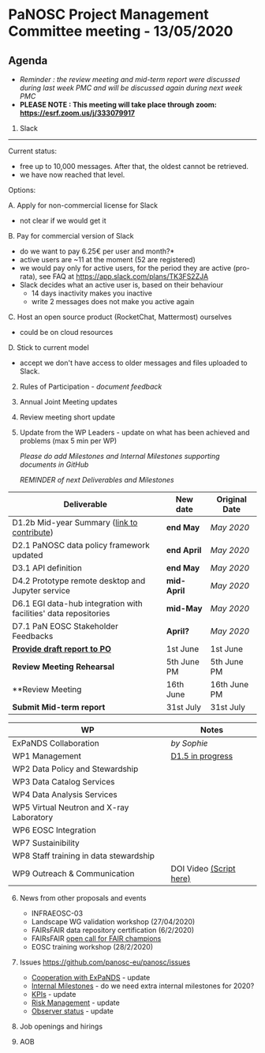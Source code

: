 PaNOSC Project Management Committee meeting - 13/05/2020 
========================================================

Agenda
------	
* *Reminder : the review meeting and mid-term report were discussed during last week PMC and will be discussed again during next week PMC*
* **PLEASE NOTE : This meeting will take place through zoom:  https://esrf.zoom.us/j/333079917**

1. Slack 
--------

   Current status:
   
   - free up to 10,000 messages. After that, the oldest cannot be retrieved.
   - we have now reached that level.
   
   Options:
   
   A. Apply for non-commercial license for Slack
   - not clear if we would get it
   
   B. Pay for commercial version of Slack
   - do we want to pay 6.25€ per user and month?*
   - active users are ~11 at the moment (52 are registered)
   - we would pay only for active users, for the period they are active
     (pro-rata), see FAQ at https://app.slack.com/plans/TK3FS2ZJA
   - Slack decides what an active user is, based on their behaviour
     - 14 days inactivity makes you inactive
     - write 2 messages does not make you active again

   C. Host an open source product (RocketChat, Mattermost) ourselves
   - could be on cloud resources
     
   D. Stick to current model 
   - accept we don't have access to older messages
     and files uploaded to Slack.
     

2. Rules of Participation - *document feedback*

3. Annual Joint Meeting updates

4. Review meeting short update

5. Update from the WP Leaders - update on what has been achieved and problems (max 5 min per WP)

    *Please do add Milestones and Internal Milestones supporting documents in GitHub*

    *REMINDER of next Deliverables and Milestones* 

| Deliverable | New date | Original Date | 
| ----------- | -------- | ------------- | 
| D1.2b Mid-year Summary ([link to contribute](https://docs.google.com/document/d/1X96DtpDITHmHwcHVNgRrcMSOZyjwb9C2/edit#heading=h.gjdgxs)) | **end May** | *May 2020* | 
| D2.1 PaNOSC data policy framework updated | **end April** | *May 2020* | 
| D3.1 API definition | **end May** | *May 2020* | 
| D4.2 Prototype remote desktop and Jupyter service | **mid-April** | *May 2020* |  
| D6.1 EGI data-hub integration with facilities' data repositories | **mid-May** | *May 2020* | 
| D7.1 PaN EOSC Stakeholder Feedbacks | **April?** | *May 2020* | 
| **[Provide draft report to PO](https://docs.google.com/document/d/1S0Urn-BLYVrPDjUxCEpKYHMlK3jIHEhC/edit?dls=true)** | 1st June | 1st June |
| **Review Meeting Rehearsal** | 5th June PM | 5th June PM |
| **Review Meeting | 16th June | 16th June PM |
| **Submit Mid-term report** | 31st July | 31st July | 

| WP | Notes |
| -- | ----- |
| ExPaNDS Collaboration | *by Sophie* |
| WP1 Management | [D1.5 in progress](https://docs.google.com/document/d/1X96DtpDITHmHwcHVNgRrcMSOZyjwb9C2/edit) |
| WP2 Data Policy and Stewardship |  | 
| WP3 Data Catalog Services |  | 
| WP4 Data Analysis Services |  | 
| WP5 Virtual Neutron and X-ray Laboratory |  | 
| WP6 EOSC Integration |  | 
| WP7 Sustainibility |  | 
| WP8 Staff training in data stewardship | | 
| WP9 Outreach & Communication | DOI Video [(Script  here)](https://github.com/panosc-eu/panosc/blob/master/Work%20Packages/WP9%20Outreach%20and%20communication/DOI%20Video/DOI%20VIDEO_script_def.docx) | 

6. News from other proposals and events
    * INFRAEOSC-03
    * Landscape WG validation workshop (27/04/2020)
    * FAIRsFAIR data repository certification (6/2/2020)
    * FAIRsFAIR [open call for FAIR champions](https://www.fairsfair.eu/form/open-call-european-fair-champions)
    * EOSC training workshop (28/2/2020)

7. Issues https://github.com/panosc-eu/panosc/issues
    * [Cooperation with ExPaNDS](https://github.com/panosc-eu/panosc/issues/46) - update
    * [Internal Milestones](https://github.com/panosc-eu/panosc/issues/43) - do we need extra internal milestones for 2020?
    * [KPIs](https://github.com/panosc-eu/panosc/issues/41) - update
    * [Risk Management](https://github.com/panosc-eu/panosc/issues/25) - update
    * [Observer status](https://github.com/panosc-eu/panosc/issues/9) - update

8. Job openings and hirings

9. AOB



